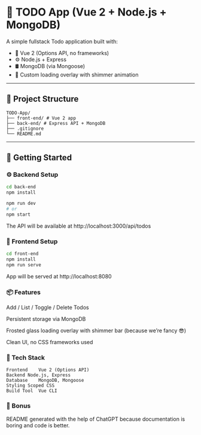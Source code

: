 # 📝 TODO App (Vue 2 + Node.js + MongoDB)

A simple fullstack Todo application built with:

- 🎨 Vue 2 (Options API, no frameworks)
- ⚙️ Node.js + Express
- 🛢️ MongoDB (via Mongoose)
- 💄 Custom loading overlay with shimmer animation

---

## 📁 Project Structure

```
TODO-App/
├── front-end/ # Vue 2 app
├── back-end/ # Express API + MongoDB
├── .gitignore
└── README.md
```

---

## 🚀 Getting Started

### ⚙️ Backend Setup

```bash
cd back-end
npm install

npm run dev
# or
npm start
```

The API will be available at http://localhost:3000/api/todos

### 🎨 Frontend Setup

```bash
cd front-end
npm install
npm run serve
```

App will be served at http://localhost:8080

### 📦 Features

Add / List / Toggle / Delete Todos

Persistent storage via MongoDB

Frosted glass loading overlay with shimmer bar (because we’re fancy 😎)

Clean UI, no CSS frameworks used

### 🔧 Tech Stack

```
Frontend	Vue 2 (Options API)
Backend	Node.js, Express
Database	MongoDB, Mongoose
Styling	Scoped CSS
Build Tool	Vue CLI
```

### 🧠 Bonus

README generated with the help of ChatGPT because documentation is boring and code is better.
